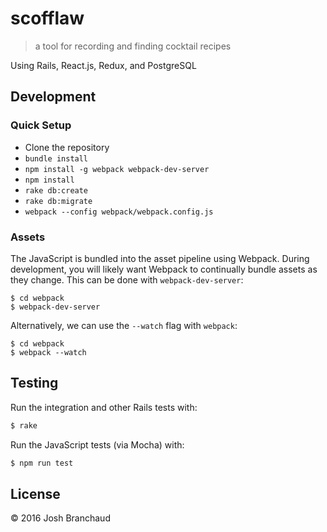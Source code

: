 # scofflaw

> a tool for recording and finding cocktail recipes

Using Rails, React.js, Redux, and PostgreSQL

## Development

### Quick Setup

- Clone the repository
- `bundle install`
- `npm install -g webpack webpack-dev-server`
- `npm install`
- `rake db:create`
- `rake db:migrate`
- `webpack --config webpack/webpack.config.js`

### Assets

The JavaScript is bundled into the asset pipeline using Webpack. During
development, you will likely want Webpack to continually bundle assets as
they change. This can be done with `webpack-dev-server`:

```
$ cd webpack
$ webpack-dev-server
```

Alternatively, we can use the `--watch` flag with `webpack`:

```
$ cd webpack
$ webpack --watch
```

## Testing

Run the integration and other Rails tests with:

```bash
$ rake
```

Run the JavaScript tests (via Mocha) with:

```bash
$ npm run test
```

## License

&copy; 2016 Josh Branchaud
